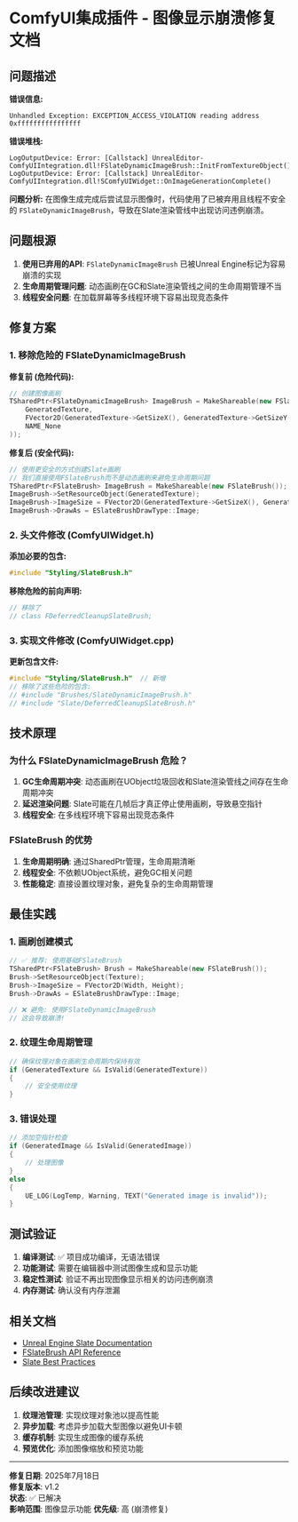 # ComfyUI集成插件 - 图像显示崩溃修复文档

## 问题描述

**错误信息:**
```
Unhandled Exception: EXCEPTION_ACCESS_VIOLATION reading address 0xffffffffffffffff
```

**错误堆栈:**
```
LogOutputDevice: Error: [Callstack] UnrealEditor-ComfyUIIntegration.dll!FSlateDynamicImageBrush::InitFromTextureObject()
LogOutputDevice: Error: [Callstack] UnrealEditor-ComfyUIIntegration.dll!SComfyUIWidget::OnImageGenerationComplete()
```

**问题分析:**
在图像生成完成后尝试显示图像时，代码使用了已被弃用且线程不安全的 `FSlateDynamicImageBrush`，导致在Slate渲染管线中出现访问违例崩溃。

## 问题根源

1. **使用已弃用的API**: `FSlateDynamicImageBrush` 已被Unreal Engine标记为容易崩溃的实现
2. **生命周期管理问题**: 动态画刷在GC和Slate渲染管线之间的生命周期管理不当
3. **线程安全问题**: 在加载屏幕等多线程环境下容易出现竞态条件

## 修复方案

### 1. 移除危险的 FSlateDynamicImageBrush

**修复前 (危险代码):**
```cpp
// 创建图像画刷
TSharedPtr<FSlateDynamicImageBrush> ImageBrush = MakeShareable(new FSlateDynamicImageBrush(
    GeneratedTexture, 
    FVector2D(GeneratedTexture->GetSizeX(), GeneratedTexture->GetSizeY()), 
    NAME_None
));
```

**修复后 (安全代码):**
```cpp
// 使用更安全的方式创建Slate画刷
// 我们直接使用FSlateBrush而不是动态画刷来避免生命周期问题
TSharedPtr<FSlateBrush> ImageBrush = MakeShareable(new FSlateBrush());
ImageBrush->SetResourceObject(GeneratedTexture);
ImageBrush->ImageSize = FVector2D(GeneratedTexture->GetSizeX(), GeneratedTexture->GetSizeY());
ImageBrush->DrawAs = ESlateBrushDrawType::Image;
```

### 2. 头文件修改 (ComfyUIWidget.h)

**添加必要的包含:**
```cpp
#include "Styling/SlateBrush.h"
```

**移除危险的前向声明:**
```cpp
// 移除了
// class FDeferredCleanupSlateBrush;
```

### 3. 实现文件修改 (ComfyUIWidget.cpp)

**更新包含文件:**
```cpp
#include "Styling/SlateBrush.h"  // 新增
// 移除了这些危险的包含:
// #include "Brushes/SlateDynamicImageBrush.h"
// #include "Slate/DeferredCleanupSlateBrush.h"
```

## 技术原理

### 为什么 FSlateDynamicImageBrush 危险？

1. **GC生命周期冲突**: 动态画刷在UObject垃圾回收和Slate渲染管线之间存在生命周期冲突
2. **延迟渲染问题**: Slate可能在几帧后才真正停止使用画刷，导致悬空指针
3. **线程安全**: 在多线程环境下容易出现竞态条件

### FSlateBrush 的优势

1. **生命周期明确**: 通过SharedPtr管理，生命周期清晰
2. **线程安全**: 不依赖UObject系统，避免GC相关问题
3. **性能稳定**: 直接设置纹理对象，避免复杂的生命周期管理

## 最佳实践

### 1. 画刷创建模式
```cpp
// ✅ 推荐: 使用基础FSlateBrush
TSharedPtr<FSlateBrush> Brush = MakeShareable(new FSlateBrush());
Brush->SetResourceObject(Texture);
Brush->ImageSize = FVector2D(Width, Height);
Brush->DrawAs = ESlateBrushDrawType::Image;

// ❌ 避免: 使用FSlateDynamicImageBrush
// 这会导致崩溃!
```

### 2. 纹理生命周期管理
```cpp
// 确保纹理对象在画刷生命周期内保持有效
if (GeneratedTexture && IsValid(GeneratedTexture))
{
    // 安全使用纹理
}
```

### 3. 错误处理
```cpp
// 添加空指针检查
if (GeneratedImage && IsValid(GeneratedImage))
{
    // 处理图像
}
else
{
    UE_LOG(LogTemp, Warning, TEXT("Generated image is invalid"));
}
```

## 测试验证

1. **编译测试**: ✅ 项目成功编译，无语法错误
2. **功能测试**: 需要在编辑器中测试图像生成和显示功能
3. **稳定性测试**: 验证不再出现图像显示相关的访问违例崩溃
4. **内存测试**: 确认没有内存泄漏

## 相关文档

- [Unreal Engine Slate Documentation](https://docs.unrealengine.com/5.5/en-US/slate-ui-framework-for-unreal-engine/)
- [FSlateBrush API Reference](https://docs.unrealengine.com/5.5/en-US/API/Runtime/SlateCore/Styling/FSlateBrush/)
- [Slate Best Practices](https://docs.unrealengine.com/5.5/en-US/slate-ui-best-practices-for-unreal-engine/)

## 后续改进建议

1. **纹理池管理**: 实现纹理对象池以提高性能
2. **异步加载**: 考虑异步加载大型图像以避免UI卡顿
3. **缓存机制**: 实现生成图像的缓存系统
4. **预览优化**: 添加图像缩放和预览功能

---

**修复日期**: 2025年7月18日  
**修复版本**: v1.2  
**状态**: ✅ 已解决  
**影响范围**: 图像显示功能
**优先级**: 高 (崩溃修复)
